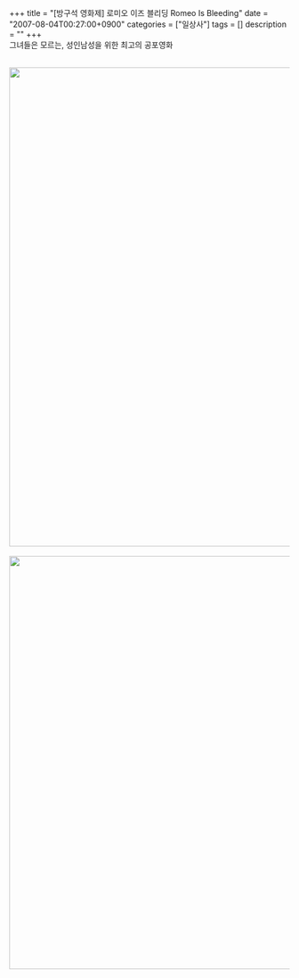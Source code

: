 +++
title = "[방구석 영화제] 로미오 이즈 블리딩 Romeo Is Bleeding"
date = "2007-08-04T00:27:00+0900"
categories = ["일상사"]
tags = []
description = ""
+++
<span class="copyright_entry" style="display:block;" title="[방구석 영화제] 로미오 이즈 블리딩 Romeo Is Bleeding@@**@@http://shed.egloos.com/1613333"></span>그녀들은 모르는, 성인남성을 위한 최고의 공포영화
<br>
<br>
<div style="text-align:center">
 <img class="image_mid" border="0" onmouseover="this.style.cursor='pointer'" alt="" src="/attachment/1613333_1.jpg" width="600" height="859.416445623" onclick="Control.Modal.openDialog(this, event, 'http://pds3.egloos.com/pds/200708/04/82/a0003782_12081771.jpg', 754, 1080);">
</div>
<br>
<div style="text-align:center">
 <img class="image_mid" border="0" onmouseover="this.style.cursor='pointer'" alt="" src="/attachment/1613333_2.jpg" width="526" height="741" onclick="Control.Modal.openDialog(this, event, 'http://pds5.egloos.com/pds/200708/04/82/a0003782_12080897.jpg', 526, 741);">
</div>
<br> 
<!--
       <rdf:RDF xmlns:rdf="http://www.w3.org/1999/02/22-rdf-syntax-ns#"
		    xmlns:dc="http://purl.org/dc/elements/1.1/"
		    xmlns:trackback="http://madskills.com/public/xml/rss/module/trackback/">
       <rdf:Description
	        rdf:about="http://shed.egloos.com/1613333"
	        dc:identifier="http://shed.egloos.com/1613333"
	        dc:title="[방구석 영화제] 로미오 이즈 블리딩 Romeo Is Bleeding"
	        trackback:ping="http://shed.egloos.com/tb/1613333"/>
       </rdf:RDF>
       -->

<ul></ul>
